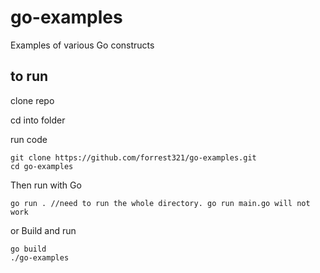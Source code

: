# go-examples
Examples of various Go constructs

## to run
clone repo

cd into folder

run code
```shell
git clone https://github.com/forrest321/go-examples.git
cd go-examples
```
Then run with Go
```shell
go run . //need to run the whole directory. go run main.go will not work
```
or
Build and run
```shell
go build
./go-examples
```